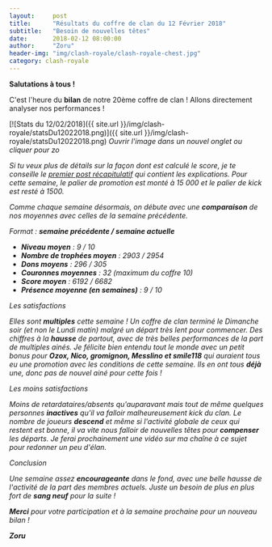 ```yaml
---
layout:     post
title:      "Résultats du coffre de clan du 12 Février 2018"
subtitle:   "Besoin de nouvelles têtes"
date:       2018-02-12 08:00:00
author:     "Zoru"
header-img: "img/clash-royale/clash-royale-chest.jpg"
category: clash-royale
---
```


<p><b>Salutations à tous !</b></p>

<p>C'est l'heure du <b>bilan</b> de notre 20ème coffre de clan ! Allons directement analyser nos performances !</p>

[![Stats du 12/02/2018]({{ site.url }}/img/clash-royale/statsDu12022018.png)]({{ site.url }}/img/clash-royale/statsDu12022018.png)
<i>Ouvrir l'image dans un nouvel onglet ou cliquer pour zo

<p>Si tu veux plus de détails sur la façon dont est calculé le score, je te conseille le <a href="{{ "/clash-royale/2017/08/07/chestresults/" | prepend: site.baseurl }}" target="_blank">premier post récapitulatif</a> qui contient les explications. Pour cette semaine, le palier de promotion est monté à 15 000 et le palier de kick est resté à 1500.</p>

<p>Comme chaque semaine désormais, on débute avec une <b>comparaison</b> de nos moyennes avec celles de la semaine précédente.</p>

<p>Format : <b>semaine précédente / semaine actuelle</b></p>
<ul>
	<li><b>Niveau moyen</b> : 9 / 10</li>
	<li><b>Nombre de trophées moyen</b> : 2903 / 2954</li>
	<li><b>Dons moyens</b> : 296 / 305</li>
	<li><b>Couronnes moyennes</b> : 32 (maximum du coffre 10)</li>
	<li><b>Score moyen</b> : 6192 / 6682</li>
	<li><b>Présence moyenne (en semaines)</b> : 9 / 10</li> 
</ul>

<p><span class="post-title">Les satisfactions</span></p>

<p>Elles sont <b>multiples</b> cette semaine ! Un coffre de clan terminé le Dimanche soir (et non le Lundi matin) malgré un départ très lent pour commencer. Des chiffres à la <b>hausse</b> de partout, avec de très belles performances de la part de multiples ainés. Je félicite bien entendu tout le monde avec un petit bonus pour <b>Ozox, Nico, gromignon, Messlino et smile118</b> qui auraient tous eu une promotion avec les conditions de cette semaine. Ils en ont tous <b>déjà</b> une, donc pas de nouvel ainé pour cette fois !</p>

<p><span class="post-title">Les moins satisfactions</span></p>

<p>Moins de retardataires/absents qu'auparavant mais tout de même quelques personnes <b>inactives</b> qu'il va falloir malheureusement kick du clan. Le nombre de joueurs <b>descend</b> et même si l'activité globale de ceux qui restent est bonne, il va vite nous falloir de nouvelles têtes pour <b>compenser</b> les départs. Je ferai prochainement une vidéo sur ma chaîne à ce sujet pour redonner un peu d'élan.</p>

<p><span class="post-title">Conclusion</span></p>

<p>Une semaine assez <b>encourageante</b> dans le fond, avec une belle hausse de l'activité de la part des membres actuels. Juste un besoin de plus en plus fort de <b>sang neuf</b> pour la suite !</p>

<p><b>Merci</b> pour votre participation et à la semaine prochaine pour un nouveau bilan !</p>

<p><b>Zoru</b></p>